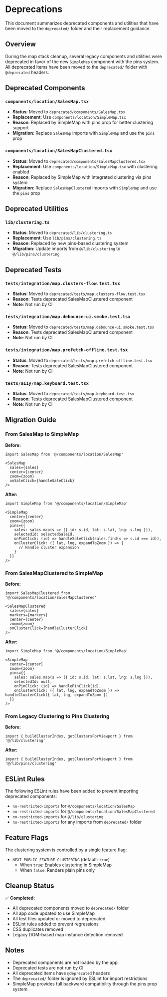 # Deprecations

This document summarizes deprecated components and utilities that have been moved to the `deprecated/` folder and their replacement guidance.

## Overview

During the map stack cleanup, several legacy components and utilities were deprecated in favor of the new `SimpleMap` component with the pins system. All deprecated items have been moved to the `deprecated/` folder with `@deprecated` headers.

## Deprecated Components

### `components/location/SalesMap.tsx`
- **Status**: Moved to `deprecated/components/SalesMap.tsx`
- **Replacement**: Use `components/location/SimpleMap.tsx`
- **Reason**: Replaced by SimpleMap with pins prop for better clustering support
- **Migration**: Replace `SalesMap` imports with `SimpleMap` and use the `pins` prop

### `components/location/SalesMapClustered.tsx`
- **Status**: Moved to `deprecated/components/SalesMapClustered.tsx`
- **Replacement**: Use `components/location/SimpleMap.tsx` with clustering enabled
- **Reason**: Replaced by SimpleMap with integrated clustering via pins system
- **Migration**: Replace `SalesMapClustered` imports with `SimpleMap` and use the `pins` prop

## Deprecated Utilities

### `lib/clustering.ts`
- **Status**: Moved to `deprecated/lib/clustering.ts`
- **Replacement**: Use `lib/pins/clustering.ts`
- **Reason**: Replaced by new pins-based clustering system
- **Migration**: Update imports from `@/lib/clustering` to `@/lib/pins/clustering`

## Deprecated Tests

### `tests/integration/map.clusters-flow.test.tsx`
- **Status**: Moved to `deprecated/tests/map.clusters-flow.test.tsx`
- **Reason**: Tests deprecated SalesMapClustered component
- **Note**: Not run by CI

### `tests/integration/map.debounce-ui.smoke.test.tsx`
- **Status**: Moved to `deprecated/tests/map.debounce-ui.smoke.test.tsx`
- **Reason**: Tests deprecated SalesMapClustered component
- **Note**: Not run by CI

### `tests/integration/map.prefetch-offline.test.tsx`
- **Status**: Moved to `deprecated/tests/map.prefetch-offline.test.tsx`
- **Reason**: Tests deprecated SalesMapClustered component
- **Note**: Not run by CI

### `tests/a11y/map.keyboard.test.tsx`
- **Status**: Moved to `deprecated/tests/map.keyboard.test.tsx`
- **Reason**: Tests deprecated SalesMapClustered component
- **Note**: Not run by CI

## Migration Guide

### From SalesMap to SimpleMap

**Before:**
```tsx
import SalesMap from '@/components/location/SalesMap'

<SalesMap
  sales={sales}
  center={center}
  zoom={zoom}
  onSaleClick={handleSaleClick}
/>
```

**After:**
```tsx
import SimpleMap from '@/components/location/SimpleMap'

<SimpleMap
  center={center}
  zoom={zoom}
  pins={{
    sales: sales.map(s => ({ id: s.id, lat: s.lat, lng: s.lng })),
    selectedId: selectedSaleId,
    onPinClick: (id) => handleSaleClick(sales.find(s => s.id === id)),
    onClusterClick: ({ lat, lng, expandToZoom }) => {
      // Handle cluster expansion
    }
  }}
/>
```

### From SalesMapClustered to SimpleMap

**Before:**
```tsx
import SalesMapClustered from '@/components/location/SalesMapClustered'

<SalesMapClustered
  sales={sales}
  markers={markers}
  center={center}
  zoom={zoom}
  onClusterClick={handleClusterClick}
/>
```

**After:**
```tsx
import SimpleMap from '@/components/location/SimpleMap'

<SimpleMap
  center={center}
  zoom={zoom}
  pins={{
    sales: sales.map(s => ({ id: s.id, lat: s.lat, lng: s.lng })),
    selectedId: null,
    onPinClick: (id) => handlePinClick(id),
    onClusterClick: ({ lat, lng, expandToZoom }) => handleClusterClick({ lat, lng, expandToZoom })
  }}
/>
```

### From Legacy Clustering to Pins Clustering

**Before:**
```tsx
import { buildClusterIndex, getClustersForViewport } from '@/lib/clustering'
```

**After:**
```tsx
import { buildClusterIndex, getClustersForViewport } from '@/lib/pins/clustering'
```

## ESLint Rules

The following ESLint rules have been added to prevent importing deprecated components:

- `no-restricted-imports` for `@/components/location/SalesMap`
- `no-restricted-imports` for `@/components/location/SalesMapClustered`
- `no-restricted-imports` for `@/lib/clustering`
- `no-restricted-imports` for any imports from `deprecated/` folder

## Feature Flags

The clustering system is controlled by a single feature flag:

- `NEXT_PUBLIC_FEATURE_CLUSTERING` (default: `true`)
  - When `true`: Enables clustering in SimpleMap
  - When `false`: Renders plain pins only

## Cleanup Status

✅ **Completed:**
- All deprecated components moved to `deprecated/` folder
- All app code updated to use SimpleMap
- All test files updated or moved to deprecated
- ESLint rules added to prevent regressions
- CSS duplicates removed
- Legacy DOM-based map instance detection removed

## Notes

- Deprecated components are not loaded by the app
- Deprecated tests are not run by CI
- All deprecated items have `@deprecated` headers
- The `deprecated/` folder is ignored by ESLint for import restrictions
- SimpleMap provides full backward compatibility through the pins prop system
